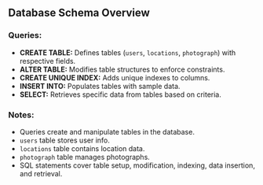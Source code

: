 ## Database Schema Overview

### Queries:
- **CREATE TABLE:** Defines tables (`users`, `locations`, `photograph`) with respective fields.
- **ALTER TABLE:** Modifies table structures to enforce constraints.
- **CREATE UNIQUE INDEX:** Adds unique indexes to columns.
- **INSERT INTO:** Populates tables with sample data.
- **SELECT:** Retrieves specific data from tables based on criteria.

### Notes:
- Queries create and manipulate tables in the database.
- `users` table stores user info.
- `locations` table contains location data.
- `photograph` table manages photographs.
- SQL statements cover table setup, modification, indexing, data insertion, and retrieval.

